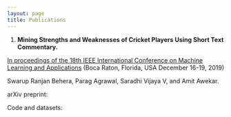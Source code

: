 ```yaml
---
layout: page
title: Publications
---
```

1. **Mining Strengths and Weaknesses of Cricket Players Using Short Text Commentary.**

[In proceedings of the 18th IEEE International Conference on Machine Learning and Applications](https://www.icmla-conference.org/icmla19/) (Boca Raton, Florida, USA December 16-19, 2019)

Swarup Ranjan Behera, Parag Agrawal, Saradhi Vijaya V, and Amit Awekar.

arXiv preprint: 

Code and datasets:

